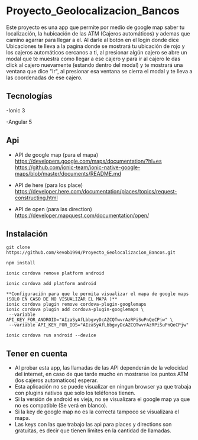 # Proyecto_Geolocalizacion_Bancos

Este proyecto es una app que permite por medio de google map saber tu localización, la hubicación de las ATM (Cajeros automáticos) y ademas que camino agarrar para llegar a el. Al darle al botón en el login donde dice Ubicaciones te lleva a la pagina donde se mostrará tu ubicación de rojo y los cajeros automáticos cercanos a ti, al presionar algún cajero se abre un modal que te muestra como llegar a ese cajero y para ir al cajero le das click al cajero nuevamente (estando dentro del modal) y te mostrará una ventana que dice "Ir", al presionar esa ventana se cierra el modal y te lleva a las coordenadas de ese cajero.

## Tecnologías

-Ionic 3

-Angular 5

## Api
- API de google map (para el mapa)
  https://developers.google.com/maps/documentation/?hl=es
  https://github.com/ionic-team/ionic-native-google-maps/blob/master/documents/README.md
  
- API de here (para los place)
  https://developer.here.com/documentation/places/topics/request-constructing.html

- API de open (para las direction)
  https://developer.mapquest.com/documentation/open/


## Instalación
 
 ```
 git clone https://github.com/kevob1994/Proyecto_Geolocalizacion_Bancos.git
 
 npm install
 
 ionic cordova remove platform android
 
 ionic cordova add platform android
 
 **Configuración para que le permita visualizar el mapa de google maps (SOLO EN CASO DE NO VISUALIZAR EL MAPA )**
 ionic cordova plugin remove cordova-plugin-googlemaps
 ionic cordova plugin add cordova-plugin-googlemaps \
  --variable API_KEY_FOR_ANDROID="AIzaSyAfLbbgvyDcAZCQTwvrAzRPiSuPnQeCPjw" \
  --variable API_KEY_FOR_IOS="AIzaSyAfLbbgvyDcAZCQTwvrAzRPiSuPnQeCPjw"
  
 ionic cordova run android --device
 ```
 ## Tener en cuenta
 
 - Al probar esta app, las llamadas de las API dependerán de la velocidad del internet, en caso de que tarde mucho en mostrarse los puntos ATM (los cajeros automaticos) esperar.
 - Esta aplicación no se puede visualizar en ningun browser ya que trabaja con plugins nativos que solo los teléfonos tienen.
 - Si la versión de android es vieja, no se visualizara el google map ya que no es compatible (Se verá en blanco).
 - Si la key de google map no es la correcta tampoco se visualizara el mapa.
 - Las keys con las que trabajo las api para places y directions son gratuitas, es decir que tienen limites en la cantidad de llamadas.

